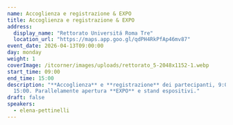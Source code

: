 ```yaml
---
name: Accoglienza e registrazione & EXPO
title: Accoglienza e registrazione & EXPO
address:
  display_name: "Rettorato Universitá Roma Tre"
  location_url: "https://maps.app.goo.gl/qdPH4RkPfAp46mv87"
event_date: 2026-04-13T09:00:00
day: monday
weight: 1
coverImage: /itcorner/images/uploads/rettorato_5-2048x1152-1.webp
start_time: 09:00
end_time: 15:00
description: "**Accoglienza** e **registrazione** dei partecipanti, 9:00 -
  15:00. Parallelamente apertura **EXPO** e stand espositivi."
draft: false
speakers:
  - elena-pettinelli
---
```

